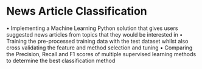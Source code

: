 # News Article Classification
•	Implementing a Machine Learning Python solution that gives users suggested news articles from topics that they would be interested in
•	Training the pre-processed training data with the test dataset whilst also cross validating the feature and method selection and tuning
•	Comparing the Precision, Recall and F1 scores of multiple supervised learning methods to determine the best classification method
